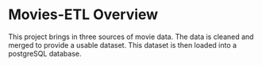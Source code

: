 # Movies-ETL Overview

This project brings in three sources of movie data.  The data is cleaned and merged to provide a usable dataset.  This dataset is then loaded into a postgreSQL database.